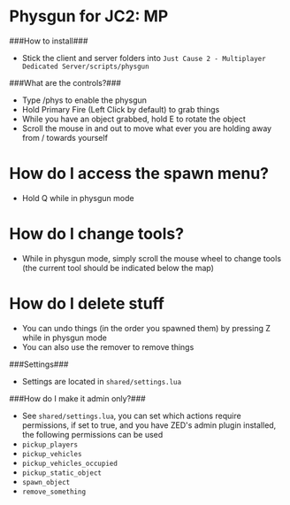 Physgun for JC2: MP
=========

###How to install###
 - Stick the client and server folders into `Just Cause 2 - Multiplayer Dedicated Server/scripts/physgun`

###What are the controls?###
 - Type /phys to enable the physgun
 - Hold Primary Fire (Left Click by default) to grab things
 - While you have an object grabbed, hold E to rotate the object
 - Scroll the mouse in and out to move what ever you are holding away from / towards yourself

# How do I access the spawn menu?
 - Hold Q while in physgun mode

# How do I change tools?
 - While in physgun mode, simply scroll the mouse wheel to change tools (the current tool should be indicated below the map)

# How do I delete stuff
 - You can undo things (in the order you spawned them) by pressing Z while in physgun mode
 - You can also use the remover to remove things

###Settings###
 - Settings are located in `shared/settings.lua`

###How do I make it admin only?###
 - See `shared/settings.lua`, you can set which actions require permissions, if set to true, and you have ZED's admin plugin installed, the following permissions can be used
  - `pickup_players`
  - `pickup_vehicles`
  - `pickup_vehicles_occupied`
  - `pickup_static_object`
  - `spawn_object`
  - `remove_something`
